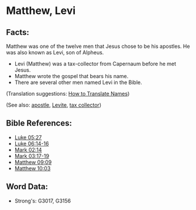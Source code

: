 # Matthew, Levi #

## Facts: ##

Matthew was one of the twelve men that Jesus chose to be his apostles. He was also known as Levi, son of Alpheus.

* Levi (Matthew) was a tax-collector from Capernaum before he met Jesus.
* Matthew wrote the gospel that bears his name.
* There are several other men named Levi in the Bible.

(Translation suggestions: [How to Translate Names](rc://en/ta/man/translate/translate-names))

(See also: [apostle](../kt/apostle.md), [Levite](../names/levite.md), [tax collector](../other/tax.md))

## Bible References: ##

* [Luke 05:27](rc://en/tn/help/luk/05/27)
* [Luke 06:14-16](rc://en/tn/help/luk/06/14)
* [Mark 02:14](rc://en/tn/help/mrk/02/14)
* [Mark 03:17-19](rc://en/tn/help/mrk/03/17)
* [Matthew 09:09](rc://en/tn/help/mat/09/09)
* [Matthew 10:03](rc://en/tn/help/mat/10/03)

## Word Data: ##

* Strong's: G3017, G3156

